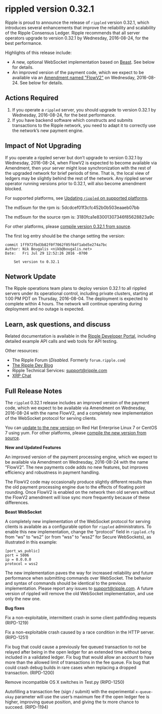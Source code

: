 # rippled version 0.32.1

Ripple is proud to announce the release of `rippled` version 0.32.1, which introduces several enhancements that improve the reliability and scalability of the Ripple Consensus Ledger. Ripple recommends that all server operators upgrade to version 0.32.1 by Wednesday, 2016-08-24, for the best performance.

Highlights of this release include:

* A new, optional WebSocket implementation based on [Beast](https://github.com/vinniefalco/Beast). See below for details.
* An improved version of the payment code, which we expect to be available via an [Amendment named "FlowV2"](https://ripple.com/build/amendments/#flowv2) on Wednesday, 2016-08-24. See below for details.

## Actions Required

1. If you operate a `rippled` server, you should upgrade to version 0.32.1 by Wednesday, 2016-08-24, for the best performance.
2. If you have backend software which constructs and submits transactions to the Ripple network, you need to adapt it to correctly use the network’s new payment engine.

## Impact of Not Upgrading
If you operate a rippled server but don’t upgrade to version 0.32.1 by Wednesday, 2016-08-24, when FlowV2 is expected to become available via Amendment, then your server might lose synchronization with the rest of the upgraded network for brief periods of time. That is, the local view of ledgers may be slightly behind the rest of the network. Any rippled server operator running versions prior to 0.32.1, will also become amendment blocked.

For supported platforms, see [Updating `rippled` on supported platforms](https://ripple.com/build/rippled-setup/#updating-rippled).

The md5sum for the rpm is: 5dcdcef01f3cfc452b0b503eaaeb07bb

The md5sum for the source rpm is: 3180fca1e83001307346f85628823a9c

For other platforms, please [compile version 0.32.1 from source](https://github.com/ripple/rippled/tree/master/Builds).

The first log entry should be the change setting the version:

    commit 1ff972fbd3b82f0f7062f05f64f1abd5e274a7bc
    Author: Nik Bougalis <nikb@bougalis.net>
    Date:   Fri Jul 29 12:52:26 2016 -0700

        Set version to 0.32.1


## Network Update
The Ripple operations team plans to deploy version 0.32.1 to all rippled servers under its operational control, including private clusters, starting at 1:00 PM PDT on Thursday, 2016-08-04. The deployment is expected to complete within 4 hours. The network will continue operating during deployment and no outage is expected.

## Learn, ask questions, and discuss
Related documentation is available in the [Ripple Developer Portal](https://ripple.com/build/), including detailed example API calls and web tools for API testing.

Other resources:

* The Ripple Forum (_Disabled._ Formerly `forum.ripple.com`)
* [The Ripple Dev Blog](https://developers.ripple.com/blog/)
* Ripple Technical Services: support@ripple.com
* [XRP Chat](http://www.xrpchat.com/)


## Full Release Notes
The `rippled` 0.32.1 release includes an improved version of the payment code, which we expect to be available via Amendment on Wednesday, 2016-08-24 with the name FlowV2, and a completely new implementation of the WebSocket protocol for serving clients.

You can [update to the new version](https://ripple.com/build/rippled-setup/#updating-rippled) on Red Hat Enterprise Linux 7 or CentOS 7 using yum. For other platforms, please [compile the new version from source](https://github.com/ripple/rippled/tree/master/Builds).

**New and Updated Features**

An improved version of the payment processing engine, which we expect to be available via Amendment on Wednesday, 2016-08-24 with the name “FlowV2”. The new payments code adds no new features, but improves efficiency and robustness in payment handling.

The FlowV2 code may occasionally produce slightly different results than the old payment processing engine due to the effects of floating point rounding. Once FlowV2 is enabled on the network then old servers without the FlowV2 amendment will lose sync more frequently because of these differences.

**Beast WebSocket**

A completely new implementation of the WebSocket protocol for serving clients is available as a configurable option for `rippled` administrators. To enable this new implementation, change the “protocol” field in `rippled.cfg` from “ws” to “ws2” (or from “wss” to “wss2” for Secure WebSockets), as illustrated in this example:

    [port_ws_public]
    port = 5006
    ip = 0.0.0.0
    protocol = wss2

The new implementation paves the way for increased reliability and future performance when submitting commands over WebSocket. The behavior and syntax of commands should be identical to the previous implementation. Please report any issues to support@ripple.com. A future version of rippled will remove the old WebSocket implementation, and use only the new one.

**Bug fixes**

Fix a non-exploitable, intermittent crash in some client pathfinding requests (RIPD-1219)

Fix a non-exploitable crash caused by a race condition in the HTTP server. (RIPD-1251)

Fix bug that could cause a previously fee queued transaction to not be relayed after being in the open ledger for an extended time without being included in a validated ledger. Fix bug that would allow an account to have more than the allowed limit of transactions in the fee queue. Fix bug that could crash debug builds in rare cases when replacing a dropped transaction. (RIPD-1200)

Remove incompatible OS X switches in Test.py (RIPD-1250)

Autofilling a transaction fee (sign / submit) with the experimental `x-queue-okay` parameter will use the user’s maximum fee if the open ledger fee is higher, improving queue position, and giving the tx more chance to succeed. (RIPD-1194)